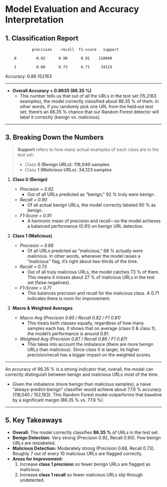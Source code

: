 # Model Evaluation and Accuracy Interpretation


## 1. Classification Report    

                precision    recall  f1‐score   support    
   
        0         0.92      0.90      0.91    118040
   
        1         0.68      0.73      0.71     34123

Accuracy: 0.86                               152163

---


- **Overall Accuracy = 0.8635 (86.35 %)**  
  - This number tells us that out of all the URLs in the test set (15,2163 examples), the model correctly classified about 86.35 % of them. In other words, if you randomly pick one URL from the held‐out test set, there’s an 86.35 % chance that our Random Forest detector will label it correctly (benign vs. malicious).

---

## 3. Breaking Down the Numbers

> **Support** refers to how many actual examples of each class are in the test set:  
> - Class **0 (Benign URLs): 118,040 samples**  
> - Class **1 (Malicious URLs): 34,123 samples**  

1. **Class 0 (Benign)**  
   - *Precision = 0.92*  
     - Out of all URLs predicted as “benign,” 92 % truly were benign.  
   - *Recall = 0.90*  
     - Of all actual benign URLs, the model correctly labeled 90 % as benign.  
   - *F1‐Score = 0.91*  
     - A harmonic mean of precision and recall—so the model achieves a balanced performance (0.91) on benign URL detection.

2. **Class 1 (Malicious)**  
   - *Precision = 0.68*  
     - Of all URLs predicted as “malicious,” 68 % actually were malicious. In other words, whenever the model raises a “malicious” flag, it’s right about two-thirds of the time.  
   - *Recall = 0.73*  
     - Out of all truly malicious URLs, the model catches 73 % of them. This means it misses about 27 % of malicious URLs in the test set (false negatives).  
   - *F1‐Score = 0.71*  
     - This balances precision and recall for the malicious class. A 0.71 indicates there is room for improvement.

3. **Macro & Weighted Averages**  
   - *Macro Avg (Precision 0.80 / Recall 0.82 / F1 0.81)*  
     - This treats both classes equally, regardless of how many samples each has. It shows that on average (class 0 & class 1), the model’s performance is around 0.81.  
   - *Weighted Avg (Precision 0.87 / Recall 0.86 / F1 0.87)*  
     - This takes into account the imbalance (there are more benign URLs than malicious). Since class 0 is larger, its higher precision/recall has a bigger impact on the weighted scores.

---


 An accuracy of 86.35 % is a strong indicator that, overall, the model can correctly distinguish between benign and malicious URLs most of the time.  
   - Given the imbalance (more benign than malicious samples), a naive “always-predict-benign” classifier would achieve about 77.6 % accuracy (118,040 / 152,163). This Random Forest model outperforms that baseline by a significant margin (86.35 % vs. 77.6 %).

---

## 5. Key Takeaways

- **Overall:** The model correctly classifies **86.35 %** of URLs in the test set.  
- **Benign Detection:** Very strong (Precision 0.92, Recall 0.90). Few benign URLs are mislabeled.  
- **Malicious Detection:** Moderately strong (Precision 0.68, Recall 0.73). Roughly 7 out of every 10 malicious URLs are flagged correctly.  
- **Areas for Improvement:**  
  1. Increase **class 1 precision** so fewer benign URLs are flagged as malicious.  
  2. Increase **class 1 recall** so fewer malicious URLs slip through undetected.


